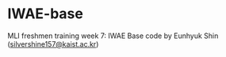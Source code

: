 # IWAE-base
MLI freshmen training week 7: IWAE
Base code by Eunhyuk Shin (silvershine157@kaist.ac.kr)
